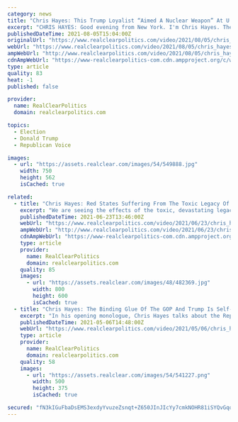 ```yaml
---
category: news
title: "Chris Hayes: This Trump Loyalist “Aimed A Nuclear Weapon” At U.S. Democracy"
excerpt: "CHRIS HAYES: Good evening from New York. I'm Chris Hayes. The coup came closer to succeeding than we ever knew. And we know that Donald Trump plotted with his associates to overturn American democracy."
publishedDateTime: 2021-08-05T15:04:00Z
originalUrl: "https://www.realclearpolitics.com/video/2021/08/05/chris_hayes_this_trump_loyalist_aimed_a_nuclear_weapon_at_us_democracy.html"
webUrl: "https://www.realclearpolitics.com/video/2021/08/05/chris_hayes_this_trump_loyalist_aimed_a_nuclear_weapon_at_us_democracy.html"
ampWebUrl: "http://www.realclearpolitics.com/video/2021/08/05/chris_hayes_this_trump_loyalist_aimed_a_nuclear_weapon_at_us_democracy.amp.html"
cdnAmpWebUrl: "https://www-realclearpolitics-com.cdn.ampproject.org/c/www.realclearpolitics.com/video/2021/08/05/chris_hayes_this_trump_loyalist_aimed_a_nuclear_weapon_at_us_democracy.amp.html"
type: article
quality: 83
heat: -1
published: false

provider:
  name: RealClearPolitics
  domain: realclearpolitics.com

topics:
  - Election
  - Donald Trump
  - Republican Voice

images:
  - url: "https://assets.realclear.com/images/54/549888.jpg"
    width: 750
    height: 562
    isCached: true

related:
  - title: "Chris Hayes: Red States Suffering From The Toxic Legacy Of Donald Trump"
    excerpt: "We are seeing the effects of the toxic, devastating legacy of Donald Trump right now in the places that supported him the most,” MSNBC's Chris Hayes said Tuesday."
    publishedDateTime: 2021-06-23T13:46:00Z
    webUrl: "https://www.realclearpolitics.com/video/2021/06/23/chris_hayes_red_states_suffering_from_the_toxic_legacy_of_donald_trump.html#!"
    ampWebUrl: "http://www.realclearpolitics.com/video/2021/06/23/chris_hayes_red_states_suffering_from_the_toxic_legacy_of_donald_trump.amp.html"
    cdnAmpWebUrl: "https://www-realclearpolitics-com.cdn.ampproject.org/c/www.realclearpolitics.com/video/2021/06/23/chris_hayes_red_states_suffering_from_the_toxic_legacy_of_donald_trump.amp.html"
    type: article
    provider:
      name: RealClearPolitics
      domain: realclearpolitics.com
    quality: 85
    images:
      - url: "https://assets.realclear.com/images/48/482369.jpg"
        width: 800
        height: 600
        isCached: true
  - title: "Chris Hayes: The Binding Glue Of The GOP And Trump Is Self-Debasement And Humiliation"
    excerpt: "In his opening monologue, Chris Hayes talks about the Republican Party's struggle over Liz Cheney and Donald Trump. CHRIS HAYES: The binding glue of the Republican Party under Donald Trump is the performance of self-debasement and humiliation."
    publishedDateTime: 2021-05-06T14:48:00Z
    webUrl: "https://www.realclearpolitics.com/video/2021/05/06/chris_hayes_the_binding_glue_of_the_gop_and_trump_is_self-debasement_and_humiliation__.html#!"
    type: article
    provider:
      name: RealClearPolitics
      domain: realclearpolitics.com
    quality: 58
    images:
      - url: "https://assets.realclear.com/images/54/541227.png"
        width: 500
        height: 375
        isCached: true

secured: "fN3kIGuFbaDsEMS3exdyYvuzeZsnqt+Z650JInJIcYy7cmkNOHR81iSYQvGqqlxCr+6ZFdD+yFzNF2kTUXGvZo/NtSc661ID8vhURZWheASxUxgLhomb/8zoXZSvD/TKa4bGsZpcSW+srlf76Vd4VImp9Qxfp+oJrJOmfHk9T8v/yG2URr4Ei5nCtedjicWlDjnbaJnqCuOHkuM9tfSKuh4bEKbXloRiYjiRtp8PZ0lVCeWyZTpyhd4/dbRboUDtyFpmjwZqAdQClUe1GGbDx+ub8KytNXR5LnDV92QJ7QUwNoKiYHk2SEF3jQ5NTWAKLZmqxIIQT55u8JtVCy0bzSAj255gZ2r2s/gCPaH7VjY=;XeK9mHGQis8M1D6nwVpdyA=="
---
```


